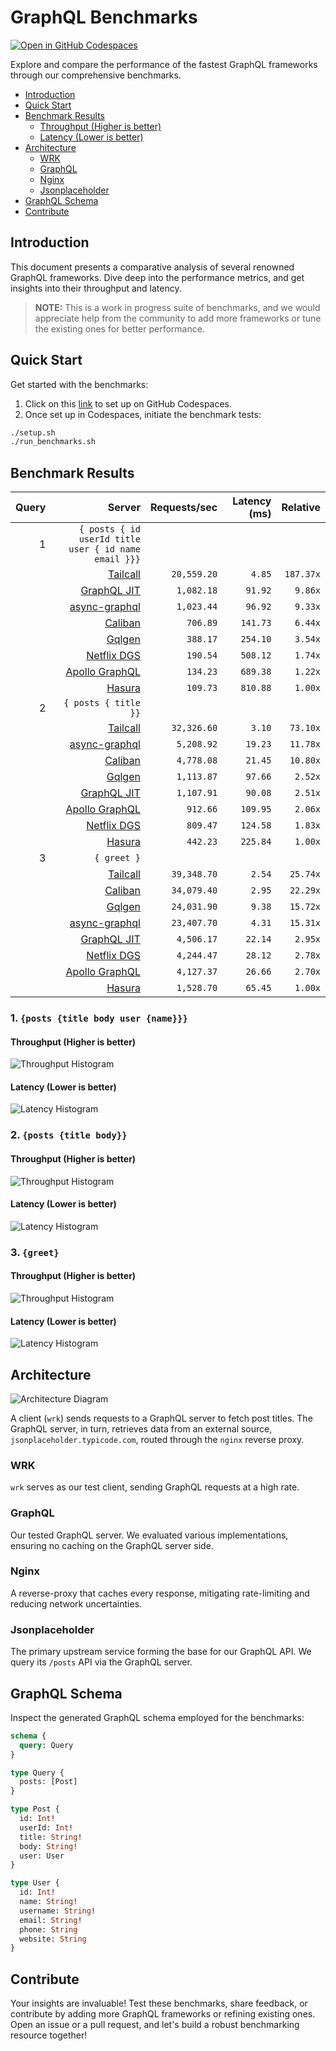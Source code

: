 # GraphQL Benchmarks <!-- omit from toc -->

[![Open in GitHub Codespaces](https://github.com/codespaces/badge.svg)](https://codespaces.new/tailcallhq/graphql-benchmarks)

Explore and compare the performance of the fastest GraphQL frameworks through our comprehensive benchmarks.

- [Introduction](#introduction)
- [Quick Start](#quick-start)
- [Benchmark Results](#benchmark-results)
  - [Throughput (Higher is better)](#throughput-higher-is-better)
  - [Latency (Lower is better)](#latency-lower-is-better)
- [Architecture](#architecture)
  - [WRK](#wrk)
  - [GraphQL](#graphql)
  - [Nginx](#nginx)
  - [Jsonplaceholder](#jsonplaceholder)
- [GraphQL Schema](#graphql-schema)
- [Contribute](#contribute)

[Tailcall]: https://github.com/tailcallhq/tailcall
[Gqlgen]: https://github.com/99designs/gqlgen
[Apollo GraphQL]: https://github.com/apollographql/apollo-server
[Netflix DGS]: https://github.com/netflix/dgs-framework
[Caliban]: https://github.com/ghostdogpr/caliban
[async-graphql]: https://github.com/async-graphql/async-graphql
[Hasura]: https://github.com/hasura/graphql-engine
[GraphQL JIT]: https://github.com/zalando-incubator/graphql-jit

## Introduction

This document presents a comparative analysis of several renowned GraphQL frameworks. Dive deep into the performance metrics, and get insights into their throughput and latency.

> **NOTE:** This is a work in progress suite of benchmarks, and we would appreciate help from the community to add more frameworks or tune the existing ones for better performance.

## Quick Start

Get started with the benchmarks:

1. Click on this [link](https://codespaces.new/tailcallhq/graphql-benchmarks) to set up on GitHub Codespaces.
2. Once set up in Codespaces, initiate the benchmark tests:

```bash
./setup.sh
./run_benchmarks.sh
```

## Benchmark Results

<!-- PERFORMANCE_RESULTS_START -->

| Query | Server | Requests/sec | Latency (ms) | Relative |
|-------:|--------:|--------------:|--------------:|---------:|
| 1 | `{ posts { id userId title user { id name email }}}` |
|| [Tailcall] | `20,559.20` | `4.85` | `187.37x` |
|| [GraphQL JIT] | `1,082.18` | `91.92` | `9.86x` |
|| [async-graphql] | `1,023.44` | `96.92` | `9.33x` |
|| [Caliban] | `706.89` | `141.73` | `6.44x` |
|| [Gqlgen] | `388.17` | `254.10` | `3.54x` |
|| [Netflix DGS] | `190.54` | `508.12` | `1.74x` |
|| [Apollo GraphQL] | `134.23` | `689.38` | `1.22x` |
|| [Hasura] | `109.73` | `810.88` | `1.00x` |
| 2 | `{ posts { title }}` |
|| [Tailcall] | `32,326.60` | `3.10` | `73.10x` |
|| [async-graphql] | `5,208.92` | `19.23` | `11.78x` |
|| [Caliban] | `4,778.08` | `21.45` | `10.80x` |
|| [Gqlgen] | `1,113.87` | `97.66` | `2.52x` |
|| [GraphQL JIT] | `1,107.91` | `90.08` | `2.51x` |
|| [Apollo GraphQL] | `912.66` | `109.95` | `2.06x` |
|| [Netflix DGS] | `809.47` | `124.58` | `1.83x` |
|| [Hasura] | `442.23` | `225.84` | `1.00x` |
| 3 | `{ greet }` |
|| [Tailcall] | `39,348.70` | `2.54` | `25.74x` |
|| [Caliban] | `34,079.40` | `2.95` | `22.29x` |
|| [Gqlgen] | `24,031.90` | `9.38` | `15.72x` |
|| [async-graphql] | `23,407.70` | `4.31` | `15.31x` |
|| [GraphQL JIT] | `4,506.17` | `22.14` | `2.95x` |
|| [Netflix DGS] | `4,244.47` | `28.12` | `2.78x` |
|| [Apollo GraphQL] | `4,127.37` | `26.66` | `2.70x` |
|| [Hasura] | `1,528.70` | `65.45` | `1.00x` |

<!-- PERFORMANCE_RESULTS_END -->



### 1. `{posts {title body user {name}}}`
#### Throughput (Higher is better)

![Throughput Histogram](assets/req_sec_histogram1.png)

#### Latency (Lower is better)

![Latency Histogram](assets/latency_histogram1.png)

### 2. `{posts {title body}}`
#### Throughput (Higher is better)

![Throughput Histogram](assets/req_sec_histogram2.png)

#### Latency (Lower is better)

![Latency Histogram](assets/latency_histogram2.png)

### 3. `{greet}`
#### Throughput (Higher is better)

![Throughput Histogram](assets/req_sec_histogram3.png)

#### Latency (Lower is better)

![Latency Histogram](assets/latency_histogram3.png)

## Architecture

![Architecture Diagram](assets/architecture.png)

A client (`wrk`) sends requests to a GraphQL server to fetch post titles. The GraphQL server, in turn, retrieves data from an external source, `jsonplaceholder.typicode.com`, routed through the `nginx` reverse proxy.

### WRK

`wrk` serves as our test client, sending GraphQL requests at a high rate.

### GraphQL

Our tested GraphQL server. We evaluated various implementations, ensuring no caching on the GraphQL server side.

### Nginx

A reverse-proxy that caches every response, mitigating rate-limiting and reducing network uncertainties.

### Jsonplaceholder

The primary upstream service forming the base for our GraphQL API. We query its `/posts` API via the GraphQL server.

## GraphQL Schema

Inspect the generated GraphQL schema employed for the benchmarks:

```graphql
schema {
  query: Query
}

type Query {
  posts: [Post]
}

type Post {
  id: Int!
  userId: Int!
  title: String!
  body: String!
  user: User
}

type User {
  id: Int!
  name: String!
  username: String!
  email: String!
  phone: String
  website: String
}
```

## Contribute

Your insights are invaluable! Test these benchmarks, share feedback, or contribute by adding more GraphQL frameworks or refining existing ones. Open an issue or a pull request, and let's build a robust benchmarking resource together!
